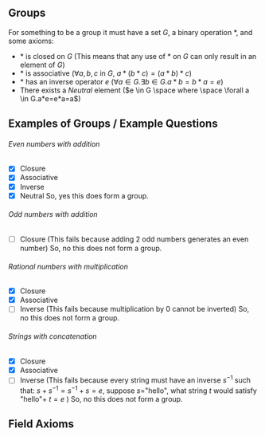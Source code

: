 ## Groups 
For something to be a group it must have a set $G$, a binary operation $*$, and some axioms:

- $*$ is closed on $G$ (This means that any use of $*$ on $G$ can only result in an element of $G$)
- $*$ is associative ($\forall a,b,c$ in $G$, $a*(b*c)=(a*b)*c$)
- $*$ has an inverse operator $e$ ($\forall a \in G. \exists b \in G.a*b=b*a=e$)
- There exists a $Neutral$ element ($e \in G \space where \space \forall a \in G.a*e=e*a=a$)

## Examples of Groups / Example Questions
###### Even numbers with addition
- [x] Closure
- [x] Associative
- [x] Inverse
- [x] Neutral
So, yes this does form a group.
###### Odd numbers with addition
- [ ] Closure (This fails because adding 2 odd numbers generates an even number)
So, no this does not form a group.

###### Rational numbers with multiplication
- [x] Closure
- [x] Associative
- [ ] Inverse (This fails because multiplication by 0 cannot be inverted)
So, no this does not form a group.

###### Strings with concatenation
- [x] Closure
- [x] Associative
- [ ] Inverse (This fails because every string must have an inverse $s^{-1}$ such that: $s+s^{-1}=s^{-1}+s=e$, suppose $s=$"hello", what string $t$ would satisfy "hello"+ $t=e$ )
So, no this does not form a group.

## Field Axioms

